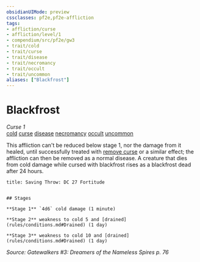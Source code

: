 ```yaml
---
obsidianUIMode: preview
cssclasses: pf2e,pf2e-affliction
tags:
- affliction/curse
- affliction/level/1
- compendium/src/pf2e/gw3
- trait/cold
- trait/curse
- trait/disease
- trait/necromancy
- trait/occult
- trait/uncommon
aliases: ["Blackfrost"]
---
```

# Blackfrost
*Curse 1*  
[cold](rules/traits/cold.md "Cold Energy & Element Trait")  [curse](rules/traits/curse.md "Curse Effect Trait")  [disease](rules/traits/disease.md "Disease Effect Trait")  [necromancy](rules/traits/necromancy.md "Necromancy School Trait")  [occult](rules/traits/occult.md "Occult Tradition Trait")  [uncommon](rules/traits/uncommon.md "Uncommon Rarity Trait")  

This affliction can't be reduced below stage 1, nor the damage from it healed, until successfully treated with [remove curse](compendium/spells/remove-curse.md) or a similar effect; the affliction can then be removed as a normal disease. A creature that dies from cold damage while cursed with blackfrost rises as a blackfrost dead after 24 hours.

```ad-inline-affliction
title: Saving Throw: DC 27 Fortitude


## Stages

**Stage 1** `4d6` cold damage (1 minute)

**Stage 2** weakness to cold 5 and [drained](rules/conditions.md#Drained) (1 day)

**Stage 3** weakness to cold 10 and [drained](rules/conditions.md#Drained) (1 day)
```

*Source: Gatewalkers #3: Dreamers of the Nameless Spires p. 76*